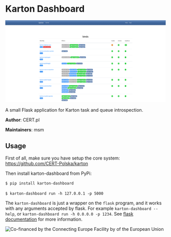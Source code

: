 # Karton Dashboard

![](img/dashboard.png)

A small Flask application for Karton task and queue introspection.

**Author**: CERT.pl

**Maintainers**: msm

## Usage

First of all, make sure you have setup the core system: https://github.com/CERT-Polska/karton

Then install karton-dashboard from PyPi:

```shell
$ pip install karton-dashboard

$ karton-dashboard run -h 127.0.0.1 -p 5000
```

The `karton-dashboard` is just a wrapper on the `flask` program, and it works with any arguments accepted by flask. For example `karton-dashboard --help`, or `karton-dashboard run -h 0.0.0.0 -p 1234`. See [flask documentation](https://flask.palletsprojects.com/en/1.1.x/cli/) for more information.

![Co-financed by the Connecting Europe Facility by of the European Union](https://www.cert.pl/wp-content/uploads/2019/02/en_horizontal_cef_logo-1.png)

